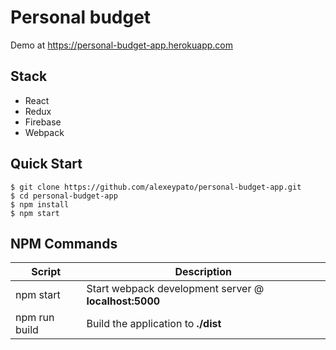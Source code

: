 # Personal budget

Demo at https://personal-budget-app.herokuapp.com 

## Stack

- React
- Redux
- Firebase
- Webpack


Quick Start
-----------

```shell
$ git clone https://github.com/alexeypato/personal-budget-app.git
$ cd personal-budget-app
$ npm install
$ npm start
```

NPM Commands
------------

|Script|Description|
|---|---|
|npm start|Start webpack development server @ **localhost:5000**|
|npm run build|Build the application to **./dist**|
